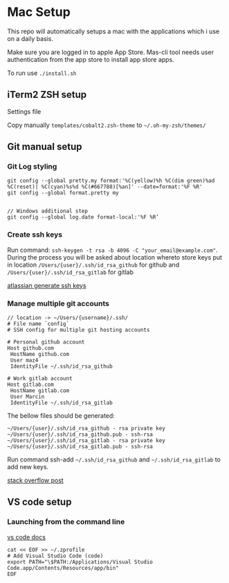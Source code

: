 # Mac Setup

This repo will automatically setups a mac with the applications which i use on a daily basis.

Make sure you are logged in to apple App Store. Mas-cli tool needs user authentication from the app store to install app store apps.

To run use `./install.sh`

## iTerm2 ZSH setup

Settings file

Copy manually `templates/cobalt2.zsh-theme` to `~/.oh-my-zsh/themes/`

## Git manual setup

### Git Log styling

```
git config --global pretty.my format:'%C(yellow)%h %C(dim green)%ad %C(reset)| %C(cyan)%s%d %C(#667788)[%an]' --date=format:'%F %R'
git config --global format.pretty my


// Windows additional step
git config --global log.date format-local:'%F %R’
```

### Create ssh keys

Run command: `ssh-keygen -t rsa -b 4096 -C "your_email@example.com"`. During the process you will be asked about location whereto store keys put in location `/Users/{user}/.ssh/id_rsa_github` for github and `/Users/{user}/.ssh/id_rsa_gitlab` for gitlab

[atlassian generate ssh keys](https://www.atlassian.com/git/tutorials/git-ssh)

### Manage multiple git accounts

```
// location -> ~/Users/{username}/.ssh/
# File name `config`
# SSH config for multiple git hosting accounts

# Personal github account
Host github.com
 HostName github.com
 User maz4
 IdentityFile ~/.ssh/id_rsa_github

# Work gitlab account
Host gitlab.com
 HostName gitlab.com
 User Marcin
 IdentityFile ~/.ssh/id_rsa_gitlab
```

The bellow files should be generated:

```
~/Users/{user}/.ssh/id_rsa_github - rsa private key
~/Users/{user}/.ssh/id_rsa_github.pub - ssh-rsa
~/Users/{user}/.ssh/id_rsa_gitlab - rsa private key
~/Users/{user}/.ssh/id_rsa_gitlab.pub - ssh-rsa
```

Run command ssh-add `~/.ssh/id_rsa_github` and `~/.ssh/id_rsa_gitlab` to add new keys.

[stack overflow post](https://stackoverflow.com/questions/3225862/multiple-github-accounts-ssh-config)

## VS code setup

### Launching from the command line

[vs code docs](https://code.visualstudio.com/docs/setup/mac#_launching-from-the-command-line)

```
cat << EOF >> ~/.zprofile
# Add Visual Studio Code (code)
export PATH="\$PATH:/Applications/Visual Studio Code.app/Contents/Resources/app/bin"
EOF
```

